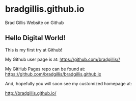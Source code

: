 # bradgillis.github.io
Brad Gillis Website on Github

## Hello Digital World!

This is my first try at Github!

My Github user page is at:
https://github.com/bradgillis//

My GitHub Pages repo can be found at:
https://github.com/bradgillis/bradgillis.github.io

And, hopefully you will soon see my customized homepage at:

http://bradgillis.github.io/
